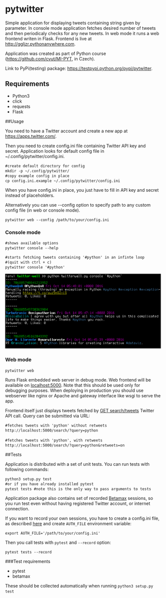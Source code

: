 # pytwitter
Simple application for displaying tweets containing string given by parameter. In console mode application fetches desired number of tweets and then periodicaly checks for any new tweets. In web mode it runs a web frontend writen in Flask. Frontend is live at http://ggljzr.pythonanywhere.com.

Application was created as part of Python course (https://github.com/cvut/MI-PYT, in Czech).

Link to PyPi(testing) package: https://testpypi.python.org/pypi/pytwitter.


## Requirements
* Python3
* click
* requests
* Flask

##Usage

You need to have a Twitter account and create a new app at https://apps.twitter.com/.

Then you need to create config.ini file containing Twitter API key and secret. Application looks
for default config file in ~/.config/pytwitter/config.ini.

```
#create default directory for config
mkdir -p ~/.config/pytwitter/
#copy example config in place
cp config.ini.example ~/.config/pytwitter/config.ini
```

When you have config.ini in place, you just have to fill in API key and secret instead of placeholders.

Alternatively you can use --config option to specify path to any custom config file (in web or console mode).

```
pytwitter web --config /path/to/your/config.ini
```


### Console mode

```
#shows available options
pytwitter console --help
```

```
#starts fetching tweets containing '#python' in an infinte loop
#(quit with ctrl + c)
pytwitter console '#python'
```

![Screen](screen.png)


### Web mode

```
pytwitter web
```

Runs Flask embedded web server in debug mode. Web frontend will be available on [localhost:5000](http://localhost:5000). Note that this should be used only for debugging purposes. When deploying in production you should use webserver like nginx or Apache and gateway interface like wsgi to serve the app.

Frontend itself just displays tweets fetched by [GET search/tweets](https://dev.twitter.com/rest/reference/get/search/tweets) Twitter API call. Query can be submitted via URL:

```
#fetches tweets with 'python' without retweets
http://localhost:5000/search/?query=python

#fetches tweets with 'python', with retweets
http://localhost:5000/search/?query=python&retweets=on
```

##Tests

Application is distributed with a set of unit tests. You can run tests with following commands:
```
python3 setup.py test
#or if you have already installed pytest
pytest tests #note this is the only way to pass arguments to tests
```
Application package also contains set of recorded [Betamax](http://betamax.readthedocs.io/en/latest/index.html) sessions, so you run test even without having registered Twitter account, or internet connection.

If you want to record your own sessions, you have to create a config.ini file, as described [here](##Usage) and create `AUTH_FILE` environment variable:
```
export AUTH_FILE='/path/to/your/config.ini'
```
Then you call tests with `pytest` and `--record` option:
```
pytest tests --record
```

###Test requirements

* pytest
* betamax

These should be collected automatically when running `python3 setup.py test`
